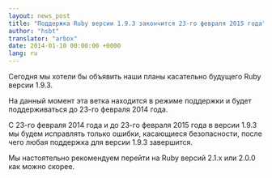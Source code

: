 ```yaml
---
layout: news_post
title: "Поддержка Ruby версии 1.9.3 закончится 23-го февраля 2015 года"
author: "hsbt"
translator: "arbox"
date: 2014-01-10 00:00:00 +0000
lang: ru
---
```


Сегодня мы хотели бы объявить наши планы касательно будущего Ruby версии 1.9.3.

На данный момент эта ветка находится в режиме поддержки и будет
поддерживаться до 23-го февраля 2014 года.

С 23-го февраля 2014 года и до 23-го февраля 2015 года в версии 1.9.3 мы
будем исправлять только ошибки, касающиеся безопасности, после чего любая
поддержка для версии 1.9.3 завершится.

Мы настоятельно рекомендуем перейти на Ruby версий 2.1.х или 2.0.0 как
можно скорее.

